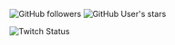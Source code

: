 ![GitHub followers](https://img.shields.io/github/followers/DavidFrings?style=flat&logo=Github&label=Followers%3A&labelColor=%23000000&color=%23238636)
![GitHub User's stars](https://img.shields.io/github/stars/DavidFrings?style=flat&logo=Github&label=Stars%3A&labelColor=%23000000&color=%23238636)

![Twitch Status](https://img.shields.io/twitch/status/DavTheDev99?style=flat&logo=Twitch&logoColor=%23FFFFFF&label=Twitch%3A&labelColor=%235C16C5&link=https%3A%2F%2Fwww.twitch.tv%2Fdevopsdavid)














<!--
- 🔭 I’m currently working on ...
- 🌱 I’m currently learning ...
- 👯 I’m looking to collaborate on ...
- 🤔 I’m looking for help with ...
- 💬 Ask me about ...
- 📫 How to reach me: ...
- 😄 Pronouns: ...
- ⚡ Fun fact: ...
-->
